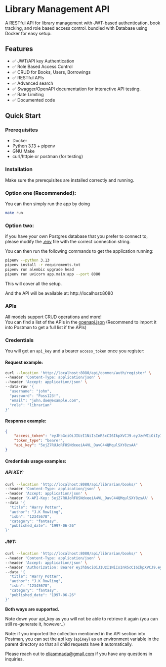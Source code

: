 # Library Management API

A RESTful API for library management with JWT-based authentication, book tracking, and role based access control.
bundled with Database using Docker for easy setup.

## Features

- ✅ JWT/API key Authentication
- ✅ Role Based Access Control
- ✅ CRUD for Books, Users, Borrowings
- ✅ RESTful APIs
- ✅ Advanced search
- ✅ Swagger/OpenAPI documentation for interactive API testing.
- ✅ Rate Limiting
- ✅ Documented code

## Quick Start

### Prerequisites

- Docker
- Python 3.13 + pipenv
- GNU Make
- curl/httpie or postman (for testing)

### Installation
Make sure the prerequisites are installed correctly and running.

### Option one (Recommended):

You can then simply run the app by doing
```bash
make run
```
### Option two:
if you have your own Postgres database that you prefer to connect to,
please modify the [.env](.env) file with the correct connection string.

You can then run the following commands to get the application running:
```bash
pipenv --python 3.13
pipenv install -r requirements.txt
pipenv run alembic upgrade head
pipenv run uvicorn app.main:app --port 8080
```


This will cover all the setup.

And the API will be available at:
http://localhost:8080

### APIs

All models support CRUD operations and more!  
You can find a list of the APIs in the [openapi.json](openapi.json)
(Recommend to import it into Postman to get a full list if the APIs)

### Credentials

You will get an `api_key` and a bearer `access_token` once you register:

#### Request example:

```bash
curl --location 'http://localhost:8080/api/common/auth/register' \
--header 'Content-Type: application/json' \
--header 'Accept: application/json' \
--data-raw '{
  "username": "john",
  "password": "Pass123!",
  "email": "john.doe@example.com",
  "role": "librarian"
}'
```
#### Response example:
```json
{
    "access_token": "eyJhbGciOiJIUzI1NiIsInR5cCI6IkpXVCJ9.eyJzdWIiOiIyIiwiZXhwIjoxNzQxNTg2NDkyfQ.eW9DB5gFbe4tOBJdHTwh3aD1fwFASLnBqn1D_QIc4Dg",
    "token_type": "bearer",
    "api_key": "5ejZ7RUJoRFUSNdxeeiA4VL_DavC44QMqulSXY8zsAA"
}
```
#### Credentials usage examples:
##### API KEY:
```bash
curl --location 'http://localhost:8080/api/librarian/books/' \
--header 'Content-Type: application/json' \
--header 'Accept: application/json' \
--header 'X-API-Key: 5ejZ7RUJoRFUSNdxeeiA4VL_DavC44QMqulSXY8zsAA' \
--data '{
  "title": "Harry Potter",
  "author": "J.K Rowling",
  "isbn": "12345678",
  "category": "fantasy",
  "published_date": "1997-06-26"
}'
```
##### JWT:
```bash
curl --location 'http://localhost:8080/api/librarian/books/' \
--header 'Content-Type: application/json' \
--header 'Accept: application/json' \
--header 'Authorization: Bearer eyJhbGciOiJIUzI1NiIsInR5cCI6IkpXVCJ9.eyJzdWIiOiIyIiwiZXhwIjoxNzQxNTg2NDkyfQ.eW9DB5gFbe4tOBJdHTwh3aD1fwFASLnBqn1D_QIc4Dg' \
--data '{
  "title": "Harry Potter",
  "author": "J.K Rowling",
  "isbn": "12345678",
  "category": "fantasy",
  "published_date": "1997-06-26"
}'
```
**Both ways are supported.**

Note down your api_key as you will not be able to retrieve it again (you can still re-generate it, however..) 


Note: if you imported the collection mentioned in the API section into Postman, you can set the api key (`apiKey`) as an environment variable in the parent directory so that all child requests have it automatically.


Please reach out to <eliasmnada@gmail.com> if you have any questions in inquiries.

